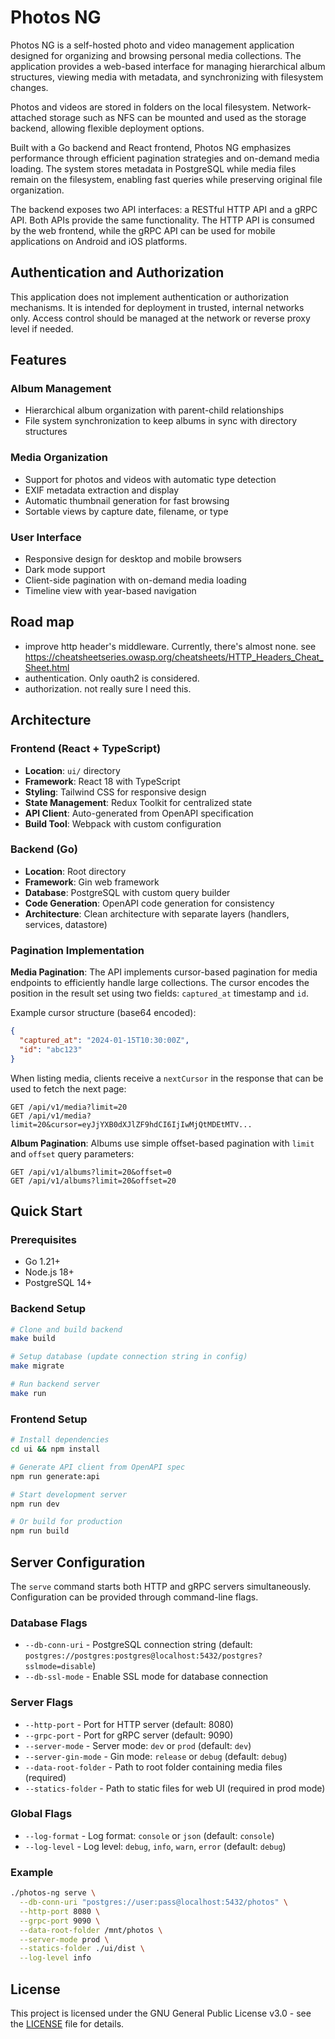 # Photos NG

Photos NG is a self-hosted photo and video management application designed for organizing and browsing personal media collections. The application provides a web-based interface for managing hierarchical album structures, viewing media with metadata, and synchronizing with filesystem changes.

Photos and videos are stored in folders on the local filesystem. Network-attached storage such as NFS can be mounted and used as the storage backend, allowing flexible deployment options.

Built with a Go backend and React frontend, Photos NG emphasizes performance through efficient pagination strategies and on-demand media loading. The system stores metadata in PostgreSQL while media files remain on the filesystem, enabling fast queries while preserving original file organization.

The backend exposes two API interfaces: a RESTful HTTP API and a gRPC API. Both APIs provide the same functionality. The HTTP API is consumed by the web frontend, while the gRPC API can be used for mobile applications on Android and iOS platforms.

## Authentication and Authorization

This application does not implement authentication or authorization mechanisms. It is intended for deployment in trusted, internal networks only. Access control should be managed at the network or reverse proxy level if needed.

## Features

### Album Management
- Hierarchical album organization with parent-child relationships
- File system synchronization to keep albums in sync with directory structures

### Media Organization
- Support for photos and videos with automatic type detection
- EXIF metadata extraction and display
- Automatic thumbnail generation for fast browsing
- Sortable views by capture date, filename, or type

### User Interface
- Responsive design for desktop and mobile browsers
- Dark mode support
- Client-side pagination with on-demand media loading
- Timeline view with year-based navigation

## Road map

- improve http header's middleware. Currently, there's almost none. see https://cheatsheetseries.owasp.org/cheatsheets/HTTP_Headers_Cheat_Sheet.html
- authentication. Only oauth2 is considered.
- authorization. not really sure I need this.

## Architecture

### Frontend (React + TypeScript)
- **Location**: `ui/` directory
- **Framework**: React 18 with TypeScript
- **Styling**: Tailwind CSS for responsive design
- **State Management**: Redux Toolkit for centralized state
- **API Client**: Auto-generated from OpenAPI specification
- **Build Tool**: Webpack with custom configuration

### Backend (Go)
- **Location**: Root directory
- **Framework**: Gin web framework
- **Database**: PostgreSQL with custom query builder
- **Code Generation**: OpenAPI code generation for consistency
- **Architecture**: Clean architecture with separate layers (handlers, services, datastore)

### Pagination Implementation

**Media Pagination**: The API implements cursor-based pagination for media endpoints to efficiently handle large collections. The cursor encodes the position in the result set using two fields: `captured_at` timestamp and `id`.

Example cursor structure (base64 encoded):
```json
{
  "captured_at": "2024-01-15T10:30:00Z",
  "id": "abc123"
}
```

When listing media, clients receive a `nextCursor` in the response that can be used to fetch the next page:
```
GET /api/v1/media?limit=20
GET /api/v1/media?limit=20&cursor=eyJjYXB0dXJlZF9hdCI6IjIwMjQtMDEtMTV...
```

**Album Pagination**: Albums use simple offset-based pagination with `limit` and `offset` query parameters:
```
GET /api/v1/albums?limit=20&offset=0
GET /api/v1/albums?limit=20&offset=20
```

## Quick Start

### Prerequisites
- Go 1.21+
- Node.js 18+
- PostgreSQL 14+

### Backend Setup
```bash
# Clone and build backend
make build

# Setup database (update connection string in config)
make migrate

# Run backend server
make run
```

### Frontend Setup
```bash
# Install dependencies
cd ui && npm install

# Generate API client from OpenAPI spec
npm run generate:api

# Start development server
npm run dev

# Or build for production
npm run build
```

## Server Configuration

The `serve` command starts both HTTP and gRPC servers simultaneously. Configuration can be provided through command-line flags.

### Database Flags

- `--db-conn-uri` - PostgreSQL connection string (default: `postgres://postgres:postgres@localhost:5432/postgres?sslmode=disable`)
- `--db-ssl-mode` - Enable SSL mode for database connection

### Server Flags

- `--http-port` - Port for HTTP server (default: 8080)
- `--grpc-port` - Port for gRPC server (default: 9090)
- `--server-mode` - Server mode: `dev` or `prod` (default: `dev`)
- `--server-gin-mode` - Gin mode: `release` or `debug` (default: `debug`)
- `--data-root-folder` - Path to root folder containing media files (required)
- `--statics-folder` - Path to static files for web UI (required in prod mode)

### Global Flags

- `--log-format` - Log format: `console` or `json` (default: `console`)
- `--log-level` - Log level: `debug`, `info`, `warn`, `error` (default: `debug`)

### Example

```bash
./photos-ng serve \
  --db-conn-uri "postgres://user:pass@localhost:5432/photos" \
  --http-port 8080 \
  --grpc-port 9090 \
  --data-root-folder /mnt/photos \
  --server-mode prod \
  --statics-folder ./ui/dist \
  --log-level info
```

## License

This project is licensed under the GNU General Public License v3.0 - see the [LICENSE](LICENSE) file for details.

